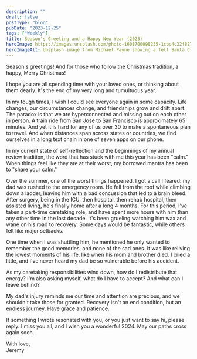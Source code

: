 ```yaml
---
description: ""
draft: false
postType: "blog"
pubDate: "2023-12-25"
tags: ["Weekly"]
title: Season's Greeting and a Happy New Year (2023)
heroImage: https://images.unsplash.com/photo-1608700098255-1cbc4c22f827?q=80&w=2370&auto=format&fit=crop&ixlib=rb-4.0.3&ixid=M3wxMjA3fDB8MHxwaG90by1wYWdlfHx8fGVufDB8fHx8fA%3D%3D
heroImageAlt: Unsplash image from Michael Payne showing a felt Santa Clause
---
```


Season's greetings! And for those who follow the Christmas tradition, a happy, Merry Christmas!

I hope you are all spending time with your loved ones, or thinking about them dearly. It's the end of my very long and tumultuous year.

In my tough times, I wish I could see everyone again in some capacity. Life changes, our circumstances change, and friendships grow and drift apart. The paradox is that we are hyperconnected and missing out on each other in person. A train ride from San Jose to San Francisco is approximately 65 minutes. And yet it is hard for any of us over 30 to make a spontaneous plan to travel. And when distances span across states or countries, we find ourselves in a long text chain in one of seven apps on our phone.

In my current state of self-reflection and the beginnings of my annual review tradition, the word that has stuck with me this year has been "calm." When things feel like they are at their worst, my borrowed mantra has been to "share your calm."

Over the summer, one of the worst things happened. I got a call I feared: my dad was rushed to the emergency room. He fell from the roof while climbing down a ladder, leaving him with a bad concussion that led to a brain bleed. After surgery, being in the ICU, then hospital, then rehab hospital, then assisted living, he's finally home after a long 4 months. For this period, I've taken a part-time caretaking role, and have spent more hours with him than any other time in the last decade. It's been grueling watching him wax and wane on his road to recovery. Some days would be fantastic, while others felt like major setbacks.

One time when I was shuttling him, he mentioned he only wanted to remember the good memories, and none of the sad ones. It was like reliving the lowest moments of his life, like when his mom and brother died. I cried a little, and I've never heard my dad be so vulnerable before his accident.

As my caretaking responsibilities wind down, how do I redistribute that energy? I'm also asking myself, what do I have to accept? And what can I leave behind?

My dad's injury reminds me our time and attention are precious, and we shouldn't take those for granted. Recovery isn't an end condition, but an endless journey. Have grace and patience.

If something I wrote resonated with you, or you just want to say hi, please reply. I miss you all, and I wish you a wonderful 2024. May our paths cross again soon.

With love,  
Jeremy